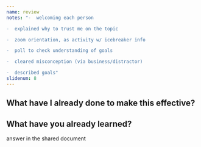 ```yaml
---
name: review
notes: "-  welcoming each person

-  explained why to trust me on the topic

-  zoom orientation, as activity w/ icebreaker info

-  poll to check understanding of goals

-  cleared misconception (via business/distractor)

-  described goals"
slidenum: 8
---
```

##  What have I already done to make this effective?
## What have you already learned?
answer in the shared document